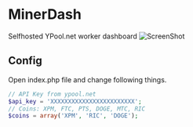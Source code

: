 MinerDash
=========

Selfhosted YPool.net worker dashboard
![ScreenShot](https://raw.github.com/Edocsyl/MinerDash/master/overview.jpg)

Config
--------------

Open index.php file and change following things.
```php
// API Key from ypool.net
$api_key = 'XXXXXXXXXXXXXXXXXXXXXXXX';
// Coins: XPM, FTC, PTS, DOGE, MTC, RIC
$coins = array('XPM', 'RIC', 'DOGE');
```
